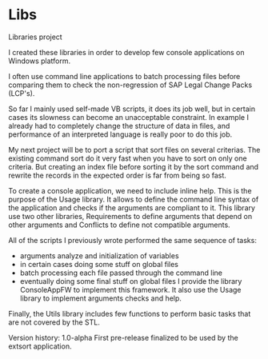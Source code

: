 # Libs
Libraries project

I created these libraries in order to develop few console applications on Windows platform.

I often use command line applications to batch processing files before comparing them to check the non-regression of SAP Legal Change Packs (LCP's).

So far I mainly used self-made VB scripts, it does its job well, but in certain cases its slowness can become an unacceptable constraint. In example I already had to completely change the structure of data in files, and performance of an interpreted language is really poor to do this job.

My next project will be to port a script that sort files on several criterias. The existing command sort do it very fast when you have to sort on only one criteria. But creating an index file before sorting it by the sort command and rewrite the records in the expected order is far from being so fast.

To create a console application, we need to include inline help. This is the purpose of the Usage library. It allows to define the command line syntax of the application and checks if the arguments are compliant to it. This library use two other libraries, Requirements to define arguments that depend on other arguments and Conflicts to define not compatible arguments.

All of the scripts I previously wrote performed the same sequence of tasks:
  - arguments analyze and initialization of variables
  - in certain cases doing some stuff on global files
  - batch processing each file passed through the command line
  - eventually doing some final stuff on global files
I provide the library ConsoleAppFW to implement this framework. It also use the Usage library to implement arguments checks and help.

Finally, the Utils library includes few functions to perform basic tasks that are not covered by the STL.

Version history:
1.0-alpha
  First pre-release finalized to be used by the extsort application.
